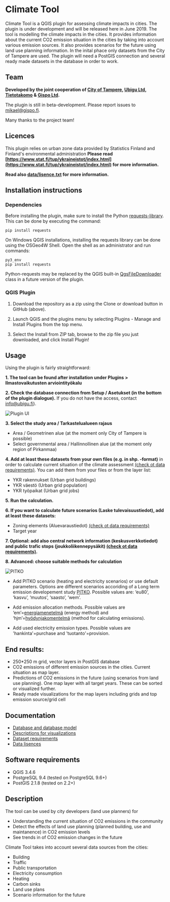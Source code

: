 # Climate Tool

Climate Tool is a QGIS plugin for assessing climate impacts in cities. The plugin is under development and will be released here in June 2019. The tool is modelling the climate impacts in the cities. It provides  information about the current CO2 emission situation in the cities by taking into account various emission sources. It also provides scenarios for the future using land use planning information. In the inital phace only datasets from the City of Tampere are used. The plugin will need a PostGIS connection and several ready made datasets in the database in order to work. 

## Team

**Developed by the joint cooperation of [City of Tampere](https://www.tampere.fi/), [Ubigu Ltd](https://www.ubigu.fi/en/), [Tietotakomo](https://www.tietotakomo.fi/) & [Gispo Ltd](https://www.gispo.fi/en/home/).**

The plugin is still in beta-development. Please report issues to mikael@gispo.fi.

Many thanks to the project team!

## Licences

This plugin relies on urban zone data provided by Statistics Finland and Finland's environmental administration **Please read [https://www.stat.fi/tup/ykraineistot/index.html](https://www.stat.fi/tup/ykraineistot/index.html) for more information.**

**Read also [data/lisence.txt](data/lisence.txt) for more information.**

## Installation instructions

### Dependencies

Before installing the plugin, make sure to install the Python [requests-library](http://docs.python-requests.org/). This can be done by executing the command:

```pip install requests```

On Windows QGIS installations, installing the requests library can be done using the OSGeo4W Shell. Open the shell as an administrator and run commands:

```
py3_env
pip install requests
```

Python-requests may be replaced by the QGIS built-in [QgsFileDownloader](https://qgis.org/pyqgis/3.2/core/File/QgsFileDownloader.html) class in a future version of the plugin.

### QGIS Plugin

1. Download the repository as a zip using the Clone or download button in GitHub (above).

2. Launch QGIS and the plugins menu by selecting Plugins - Manage and Install Plugins from the top menu.

3. Select the Install from ZIP tab, browse to the zip file you just downloaded, and click Install Plugin!

## Usage

Using the plugin is fairly straightforward:

**1. The tool can be found after installation under Plugins > Ilmastovaikutusten arviointityökalu**

**2. Check the database connection from Setup / Asetukset (in the bottom of the plugin dialogue).** If you do not have the access, contact info@ubigu.fi).

![Plugin UI](climate_tool_UI_v2.PNG)

**3. Select the study area / Tarkastelualueen rajaus**
- Area / Geometrinen alue (at the moment only City of Tampere is possible)
- Select governmental area / Hallinnollinen alue (at the moment only region of Pirkanmaa)

**4.  Add at least these datasets from your own files (e.g. in shp. -format)** in order to calculate current situation of the climate assessment [(check ot data requirements)](docs/dataset_requirements.md). You can add them from your files or from the layer list: 
- YKR rakennukset (Urban grid buildings)
- YKR väestö (Urban grid population)
- YKR työpaikat (Urban grid jobs)

**5. Run the calculation.**

**6. If you want to calculate future scenarios (Laske tulevaisuustiedot), add at least these datasets:**
- Zoning elements (Aluevaraustiedot) [(check ot data requirements)](docs/dataset_requirements.md)
- Target year

**7. Optional: add also central network information (keskusverkkotiedot) and public trafic stops (joukkoliikennepysäkit) [(check ot data requirements)](docs/dataset_requirements.md).**

**8. Advanced: choose suitable methods for calculation**

![PITKO](Pitko_ui.PNG)

- Add PITKO scenario (heating and electricity scenarios) or use default parameters. Options are different scenarios accoriding of a Long term emission developement study [PITKO](https://tietokayttoon.fi/hankkeet/hanke-esittely/-/asset_publisher/pitkan-aikavalin-kokonaispaastokehitys-pitko-). Possible values are: ‘eu80’, ‘kasvu’, ‘muutos’, ‘saasto’, ‘wem’.

- Add emission allocation methods. Possible values are ‘em’=[energiamenetelmä](http://www.ym.fi/download/noname/%7BA6ABCFF7-55FA-412C-A0C7-FEE5CC0A2F24%7D/30744) (energy method) and ‘hjm’=[hyödynjakomentelmä](https://www.motiva.fi/files/6820/Kuvaus_hyodynjakomenetelmasta.pdf) (method for calculating emissions).

- Add used electricity emission types. Possible values are 'hankinta'=purchase and 'tuotanto'=provision. 

## End results:

- 250*250 m grid, vector layers in PostGIS database
- CO2 emissions of different emission sources in the cities. Current situation as map layer.
- Predictions of CO2 emissions in the future (using scenarios from land use planning). One map layer with all target years. These can be sorted or visualized further.
- Ready made visualizations for the map layers including grids and top emission source/grid cell

## Documentation

- [Database and database model](docs/database.md)
- [Descriptions for visualizations](docs/visualization.md)
- [Dataset requirements](docs/dataset_requirements.md)
- [Data lisences](data/lisence.md)

## Software requirements

- QGIS 3.4.6
- PostgreSQL 9.4 (tested on PostgreSQL 9.6+)
- PostGIS 2.1.8 (tested on 2.2+)

## Description

The tool can be used by city developers (land use planners) for
- Understanding the current situation of CO2 emissions in the community
- Detect the effects of land use planning (planned building, use and maintanence) in CO2 emission levels
- See trends in of CO2 emission changes in the future

Climate Tool takes into account several data sources from the cities:

- Building
- Traffic
- Public transportation
- Electricity consumption
- Heating
- Carbon sinks
- Land use plans
- Scenario information for the future


